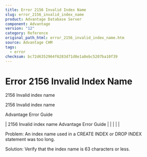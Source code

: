 ```yaml
---
title: Error 2156 Invalid Index Name
slug: error_2156_invalid_index_name
product: Advantage Database Server
component: Advantage
version: "12"
category: Reference
original_path_html: error_2156_invalid_index_name.htm
source: Advantage CHM
tags:
  - error
checksum: bc72d6352964f6283d71d8e1a8ebc5207ba10f39
---
```


# Error 2156 Invalid Index Name

2156 Invalid index name

2156 Invalid index name

Advantage Error Guide

| 2156 Invalid index name  Advantage Error Guide |  |  |  |  |

Problem: An index name used in a CREATE INDEX or DROP INDEX statement was too long.

Solution: Verify that the index name is 63 characters or less.
